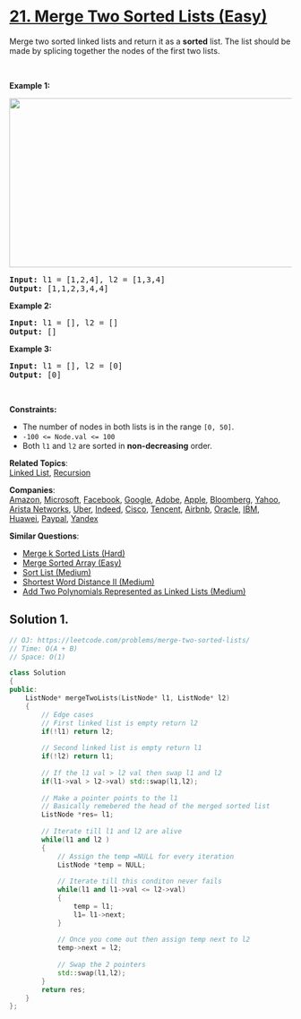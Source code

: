 # [21. Merge Two Sorted Lists (Easy)](https://leetcode.com/problems/merge-two-sorted-lists/)

<p>Merge two sorted linked lists and return it as a <strong>sorted</strong> list. The list should be made by splicing together the nodes of the first two lists.</p>

<p>&nbsp;</p>
<p><strong>Example 1:</strong></p>
<img alt="" src="https://assets.leetcode.com/uploads/2020/10/03/merge_ex1.jpg" style="width: 662px; height: 302px;">
<pre><strong>Input:</strong> l1 = [1,2,4], l2 = [1,3,4]
<strong>Output:</strong> [1,1,2,3,4,4]
</pre>

<p><strong>Example 2:</strong></p>

<pre><strong>Input:</strong> l1 = [], l2 = []
<strong>Output:</strong> []
</pre>

<p><strong>Example 3:</strong></p>

<pre><strong>Input:</strong> l1 = [], l2 = [0]
<strong>Output:</strong> [0]
</pre>

<p>&nbsp;</p>
<p><strong>Constraints:</strong></p>

<ul>
	<li>The number of nodes in both lists is in the range <code>[0, 50]</code>.</li>
	<li><code>-100 &lt;= Node.val &lt;= 100</code></li>
	<li>Both <code>l1</code> and <code>l2</code> are sorted in <strong>non-decreasing</strong> order.</li>
</ul>


**Related Topics**:  
[Linked List](https://leetcode.com/tag/linked-list/), [Recursion](https://leetcode.com/tag/recursion/)

**Companies**:  
[Amazon](https://leetcode.com/company/amazon), [Microsoft](https://leetcode.com/company/microsoft), [Facebook](https://leetcode.com/company/facebook), [Google](https://leetcode.com/company/google), [Adobe](https://leetcode.com/company/adobe), [Apple](https://leetcode.com/company/apple), [Bloomberg](https://leetcode.com/company/bloomberg), [Yahoo](https://leetcode.com/company/yahoo), [Arista Networks](https://leetcode.com/company/arista-networks), [Uber](https://leetcode.com/company/uber), [Indeed](https://leetcode.com/company/indeed), [Cisco](https://leetcode.com/company/cisco), [Tencent](https://leetcode.com/company/tencent), [Airbnb](https://leetcode.com/company/airbnb), [Oracle](https://leetcode.com/company/oracle), [IBM](https://leetcode.com/company/ibm), [Huawei](https://leetcode.com/company/huawei), [Paypal](https://leetcode.com/company/paypal), [Yandex](https://leetcode.com/company/yandex)

**Similar Questions**:
* [Merge k Sorted Lists (Hard)](https://leetcode.com/problems/merge-k-sorted-lists/)
* [Merge Sorted Array (Easy)](https://leetcode.com/problems/merge-sorted-array/)
* [Sort List (Medium)](https://leetcode.com/problems/sort-list/)
* [Shortest Word Distance II (Medium)](https://leetcode.com/problems/shortest-word-distance-ii/)
* [Add Two Polynomials Represented as Linked Lists (Medium)](https://leetcode.com/problems/add-two-polynomials-represented-as-linked-lists/)

## Solution 1.

```cpp
// OJ: https://leetcode.com/problems/merge-two-sorted-lists/
// Time: O(A + B)
// Space: O(1)

class Solution 
{
public:
    ListNode* mergeTwoLists(ListNode* l1, ListNode* l2) 
    {
        // Edge cases
        // First linked list is empty return l2
        if(!l1) return l2;
        
        // Second linked list is empty return l1
        if(!l2) return l1;
        
        // If the l1 val > l2 val then swap l1 and l2
        if(l1->val > l2->val) std::swap(l1,l2);
        
        // Make a pointer points to the l1
        // Basically remebered the head of the merged sorted list
        ListNode *res= l1;
        
        // Iterate till l1 and l2 are alive
        while(l1 and l2 )
        {
            // Assign the temp =NULL for every iteration
            ListNode *temp = NULL;
            
            // Iterate till this conditon never fails
            while(l1 and l1->val <= l2->val)
            {
                temp = l1;
                l1= l1->next;
            }
            
            // Once you come out then assign temp next to l2
            temp->next = l2;
            
            // Swap the 2 pointers
            std::swap(l1,l2); 
        }
        return res;
    }
};
```
